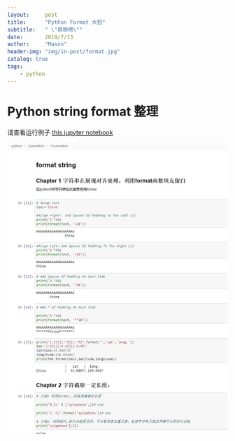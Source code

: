 ```yaml
---
layout:     post
title:      "Python Format 大招"
subtitle:   " \"琅琊榜\""
date:       2019/7/13
author:     "Mason"
header-img: "img/in-post/format.jpg"
catalog: true
tags:
    - python    
---
```


# Python string format 整理

请查看运行例子 [this jupyter notebook](https://nbviewer.jupyter.org/github/mwei2018/python/blob/master/LearnNots/Foundation/format_string.ipynb) 

 ![img](/img/in-post/stringfm.jpg)